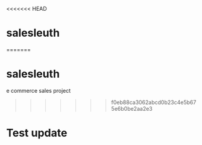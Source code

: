 <<<<<<< HEAD
# salesleuth
=======
# salesleuth
e commerce sales project
>>>>>>> f0eb88ca3062abcd0b23c4e5b675e6b0be2aa2e3
# Test update

